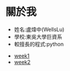 # 關於我
* 姓名:盧煒中(WellsLu)
* 學校:東吳大學巨資系
* 較擅長的程式:python
- [week1](https://github.com/wellslu/DSA/tree/master/week1)
- [week2](https://github.com/wellslu/DSA/tree/master/week2)
